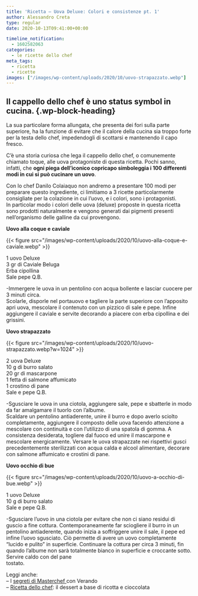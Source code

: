 ```yaml
---
title: 'Ricetta – Uova Deluxe: Colori e consistenze pt. 1'
author: Alessandro Creta
type: regular
date: 2020-10-13T09:41:00+00:00

timeline_notification:
  - 1602582063
categories:
  - le ricette dello chef
meta_tags:
  - ricetta
  - ricette
images: ["/images/wp-content/uploads/2020/10/uovo-strapazzato.webp"]
---
```

## Il cappello dello chef è uno status symbol in cucina.  {.wp-block-heading}

La sua particolare forma allungata, che presenta dei fori sulla parte superiore, ha la funzione di evitare che il calore della cucina sia troppo forte per la testa dello chef, impedendogli di scottarsi e mantenendo il capo fresco.  
  
C&#8217;è una storia curiosa che lega il cappello dello chef, o comunemente chiamato toque, alle uova protagoniste di questa ricetta. Pochi sanno, infatti, che **ogni piega dell&#8217;iconico copricapo simboleggia i 100 differenti modi in cui si può cucinare un uovo**.  
  
Con lo chef Danilo Colaiaquo non andremo a presentare 100 modi per preparare questo ingrediente, ci limitiamo a 3 ricette particolarmente consigliate per la colazione in cui l’uovo, e i colori, sono i protagonisti.  
In particolar modo i colori delle uova (deluxe) proposte in questa ricetta sono prodotti naturalmente e vengono generati dai pigmenti presenti nell’organismo delle galline da cui provengono.  


**Uovo alla coque e caviale**


{{< figure src="/images/wp-content/uploads/2020/10/uovo-alla-coque-e-caviale.webp" >}}


  
1 uovo Deluxe  
3 gr di Caviale Beluga  
Erba cipollina  
Sale pepe Q.B.  
  
-Immergere le uova in un pentolino con acqua bollente e lasciar cuocere per 3 minuti circa.  
Scolarle, disporle nel portauovo e tagliere la parte superiore con l’apposito apri uova, mescolare il contenuto con un pizzico di sale e pepe. Infine aggiungere il caviale e servite decorando a piacere con erba cipollina e dei grissini.

**Uovo strapazzato**


{{< figure src="/images/wp-content/uploads/2020/10/uovo-strapazzato.webp?w=1024" >}}


  
2 uova Deluxe  
10 g di burro salato  
20 gr di mascarpone  
1 fetta di salmone affumicato  
1 crostino di pane  
Sale e pepe Q.B.  
  
-Sgusciare le uova in una ciotola, aggiungere sale, pepe e sbatterle in modo da far amalgamare il tuorlo con l’albume.  
Scaldare un pentolino antiaderente, unire il burro e dopo averlo sciolto completamente, aggiungere il composto delle uova facendo attenzione a mescolare con continuità e con l’utilizzo di una spatola di gomma. A consistenza desiderata, togliere dal fuoco ed unire il mascarpone e mescolare energicamente. Versare le uova strapazzate nei rispettivi gusci precedentemente sterilizzati con acqua calda e alcool alimentare, decorare con salmone affumicato e crostini di pane.  


**Uovo occhio di bue**


{{< figure src="/images/wp-content/uploads/2020/10/uovo-a-occhio-di-bue.webp" >}}


  
1 uovo Deluxe  
10 g di burro salato  
Sale e pepe Q.B.

-Sgusciare l’uovo in una ciotola per evitare che non ci siano residui di guscio a fine cottura. Contemporaneamente far sciogliere il burro in un pentolino antiaderente, quando inizia a soffriggere unire il sale, il pepe ed infine l’uovo sgusciato. Ciò permette di avere un uovo completamente “lucido e pulito” in superficie. Continuare la cottura per circa 3 minuti, fin quando l’albume non sarà totalmente bianco in superficie e croccante sotto. Servire caldo con del pane  
tostato.

Leggi anche:  
&#8211; I <a rel="noreferrer noopener" href="https://aleepepe.com/2020/09/07/segreti-masterchef-verando/" target="_blank">segreti di Masterchef </a>con Verando  
&#8211; <a href="https://aleepepe.com/2020/09/29/ricetta-mousse-ricotta-e-cioccolato-per-scaldare-il-piatto-e-il-palato/" target="_blank" rel="noreferrer noopener">Ricetta dello chef</a>: il dessert a base di ricotta e cioccolata